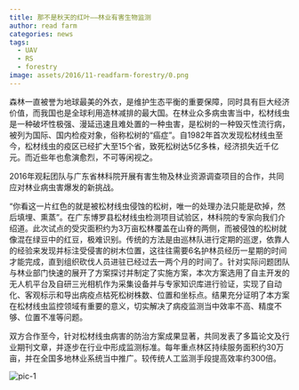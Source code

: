 ```yaml
---
title: 那不是秋天的红叶——林业有害生物监测
author: read farm
categories: news
tags:
  - UAV
  - RS
  - forestry
image: assets/2016/11-readfarm-forestry/0.png
---
```


森林一直被誉为地球最美的外衣，是维护生态平衡的重要保障，同时具有巨大经济价值，而我国也是全球利用造林减排的最大国。在林业众多病虫害当中，松材线虫是一种破坏性极强、漫延迅速且难处置的一种虫害，是松树的一种毁灭性流行病，被列为国际、国内检疫对象，俗称松树的“癌症”。自1982年首次发现松材线虫至今，松材线虫的疫区已经扩大至15个省，致死松树达5亿多株，经济损失近千亿元。而近些年也愈演愈烈，不可等闲视之。

2016年观耘团队与广东省林科院开展有害生物及林业资源调查项目的合作，共同应对林业病虫害爆发的新挑战。

“你看这一片红色的就是被松材线虫侵蚀的松树，唯一的处理办法只能是砍掉，然后填埋、熏蒸”。在广东博罗县松材线虫检测项目试验区，林科院的专家向我们介绍道。此次试点的受灾面积约为3万亩松林覆盖在山脊的两侧，而被侵蚀的松树就像混在绿豆中的红豆，极难识别。传统的方法是由巡林队进行定期的巡逻，依靠人的经验来发现并标注受侵害的树木位置，这往往需要6名护林员经历一星期的时间才能完成，直到组织砍伐人员进驻已经过去一两个月的时间了。针对实际问题团队与林业部门快速的展开了方案探讨并制定了实施方案，本次方案选用了自主开发的无人机平台及自研三光相机作为采集设备并与专家知识库进行验证，实现了自动化、客观标示和导出病疫点枯死松树株数、位置和坐标点。结果充分证明了本方案在松材线虫监控领域有重要的意义，切实解决了病疫监测当中效率不高、精度不够、位置不准等问题。

双方合作至今，针对松材线虫病害的防治方案成果显著，共同发表了多篇论文及行业期刊文章，并逐步在行业中形成监测标准。每年重点林区持续服务面积约30万亩，并在全国多地林业系统当中推广。较传统人工监测手段提高效率约300倍。

![pic-1](/assets/2016/11-readfarm-forestry/1.png)
